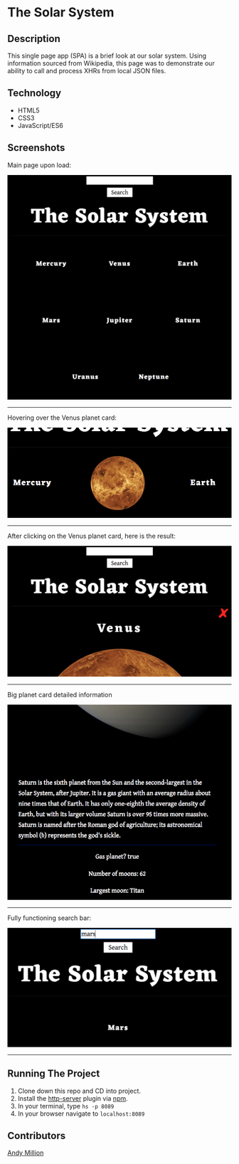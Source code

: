 # The Solar System

## Description
This single page app (SPA) is a brief look at our solar system. Using information sourced from Wikipedia, this page was to demonstrate our ability to call and process XHRs from local JSON files.

## Technology
- HTML5
- CSS3
- JavaScript/ES6

## Screenshots

Main page upon load:

![Main page upon load](https://raw.githubusercontent.com/amillion3/solar-system/master/images/screenshots/main-page-on-load.png)
___
Hovering over the Venus planet card:

![Hovering over the Venus planet card](https://raw.githubusercontent.com/amillion3/solar-system/master/images/screenshots/main-page-hover.png)
___
After clicking on the Venus planet card, here is the result:

![After clicking on the Venus planet card, here is the result](https://raw.githubusercontent.com/amillion3/solar-system/master/images/screenshots/Big-planet-detail1.png)
___
Big planet card detailed information

![Big planet card detailed information](https://raw.githubusercontent.com/amillion3/solar-system/master/images/screenshots/BigPlanet-detail2.png)
___
Fully functioning search bar:

![Fully functioning search bar](https://raw.githubusercontent.com/amillion3/solar-system/master/images/screenshots/search.png)
___
## Running The Project
1. Clone down this repo and CD into project.
2. Install the [http-server](https://www.npmjs.com/package/http-server) plugin via [npm](https://www.npmjs.com/).
3. In your terminal, type `hs -p 8089`
4. In your browser navigate to `localhost:8089`

## Contributors
[Andy Million](https://github.com/amillion3)